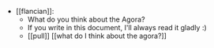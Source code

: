 - [[flancian]]:
    - What do you think about the Agora?
    - If you write in this document, I'll always read it gladly :)
    - [[pull]] [[what do I think about the agora?]]